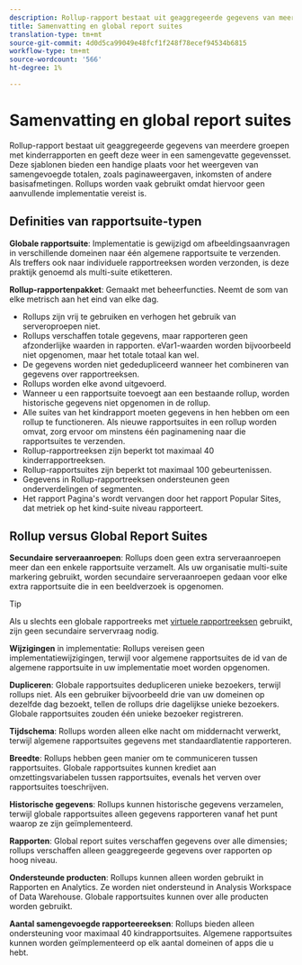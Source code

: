 ```yaml
---
description: Rollup-rapport bestaat uit geaggregeerde gegevens van meerdere groepen met kinderrapporten en geeft deze weer in een samengevatte gegevensset.
title: Samenvatting en global report suites
translation-type: tm+mt
source-git-commit: 4d0d5ca99049e48fcf1f248f78ecef94534b6815
workflow-type: tm+mt
source-wordcount: '566'
ht-degree: 1%

---
```



# Samenvatting en global report suites

Rollup-rapport bestaat uit geaggregeerde gegevens van meerdere groepen met kinderrapporten en geeft deze weer in een samengevatte gegevensset. Deze sjablonen bieden een handige plaats voor het weergeven van samengevoegde totalen, zoals paginaweergaven, inkomsten of andere basisafmetingen. Rollups worden vaak gebruikt omdat hiervoor geen aanvullende implementatie vereist is.

## Definities van rapportsuite-typen

**Globale rapportsuite**: Implementatie is gewijzigd om afbeeldingsaanvragen in verschillende domeinen naar één algemene rapportsuite te verzenden. Als treffers ook naar individuele rapportreeksen worden verzonden, is deze praktijk genoemd als multi-suite etiketteren.

**Rollup-rapportenpakket**: Gemaakt met beheerfuncties. Neemt de som van elke metrisch aan het eind van elke dag.

* Rollups zijn vrij te gebruiken en verhogen het gebruik van serveroproepen niet.
* Rollups verschaffen totale gegevens, maar rapporteren geen afzonderlijke waarden in rapporten. eVar1-waarden worden bijvoorbeeld niet opgenomen, maar het totale totaal kan wel.
* De gegevens worden niet gededupliceerd wanneer het combineren van gegevens over rapportreeksen.
* Rollups worden elke avond uitgevoerd.
* Wanneer u een rapportsuite toevoegt aan een bestaande rollup, worden historische gegevens niet opgenomen in de rollup.
* Alle suites van het kindrapport moeten gegevens in hen hebben om een rollup te functioneren. Als nieuwe rapportsuites in een rollup worden omvat, zorg ervoor om minstens één paginamening naar die rapportsuites te verzenden.
* Rollup-rapportreeksen zijn beperkt tot maximaal 40 kinderrapportreeksen.
* Rollup-rapportsuites zijn beperkt tot maximaal 100 gebeurtenissen.
* Gegevens in Rollup-rapportreeksen ondersteunen geen onderverdelingen of segmenten.
* Het rapport Pagina&#39;s wordt vervangen door het rapport Popular Sites, dat metriek op het kind-suite niveau rapporteert.

## Rollup versus Global Report Suites

**Secundaire serveraanroepen**: Rollups doen geen extra serveraanroepen meer dan een enkele rapportsuite verzamelt. Als uw organisatie multi-suite markering gebruikt, worden secundaire serveraanroepen gedaan voor elke extra rapportsuite die in een beeldverzoek is opgenomen.

>[!TIP]
>
>Als u slechts een globale rapportreeks met [virtuele rapportreeksen](../../components/vrs/vrs-considerations.md) gebruikt, zijn geen secundaire servervraag nodig.

**Wijzigingen** in implementatie: Rollups vereisen geen implementatiewijzigingen, terwijl voor algemene rapportsuites de id van de algemene rapportsuite in uw implementatie moet worden opgenomen.

**Dupliceren**: Globale rapportsuites dedupliceren unieke bezoekers, terwijl rollups niet. Als een gebruiker bijvoorbeeld drie van uw domeinen op dezelfde dag bezoekt, tellen de rollups drie dagelijkse unieke bezoekers. Globale rapportsuites zouden één unieke bezoeker registreren.

**Tijdschema**: Rollups worden alleen elke nacht om middernacht verwerkt, terwijl algemene rapportsuites gegevens met standaardlatentie rapporteren.

**Breedte**: Rollups hebben geen manier om te communiceren tussen rapportsuites. Globale rapportsuites kunnen krediet aan omzettingsvariabelen tussen rapportsuites, evenals het verven over rapportsuites toeschrijven.

**Historische gegevens**: Rollups kunnen historische gegevens verzamelen, terwijl globale rapportsuites alleen gegevens rapporteren vanaf het punt waarop ze zijn geïmplementeerd.

**Rapporten**: Global report suites verschaffen gegevens over alle dimensies; rollups verschaffen alleen geaggregeerde gegevens over rapporten op hoog niveau.

**Ondersteunde producten**: Rollups kunnen alleen worden gebruikt in Rapporten en Analytics. Ze worden niet ondersteund in Analysis Workspace of Data Warehouse. Globale rapportsuites kunnen over alle producten worden gebruikt.

**Aantal samengevoegde rapporteereeksen**: Rollups bieden alleen ondersteuning voor maximaal 40 kindrapportsuites. Algemene rapportsuites kunnen worden geïmplementeerd op elk aantal domeinen of apps die u hebt.
